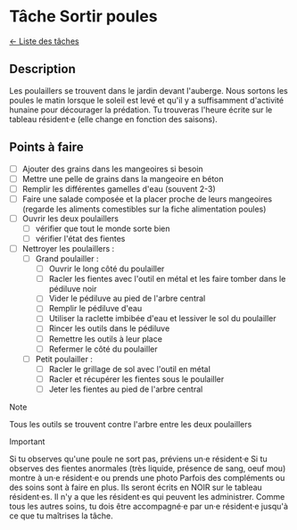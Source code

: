 # Tâche Sortir poules 
[← Liste des tâches](../)

## Description
Les poulaillers se trouvent dans le jardin devant l'auberge. Nous sortons les poules le matin lorsque le soleil est levé et qu'il y a suffisamment d'activité hunaine pour décourager la prédation. Tu trouveras l'heure écrite sur le tableau résident·e (elle change en fonction des saisons).

## Points à faire

- [ ] Ajouter des grains dans les mangeoires si besoin
- [ ] Mettre une pelle de grains dans la mangeoire en béton
- [ ] Remplir les différentes gamelles d'eau (souvent 2-3)
- [ ] Faire une salade composée et la placer proche de leurs mangeoires (regarde les aliments comestibles sur la fiche alimentation poules)
- [ ] Ouvrir les deux poulaillers
    - [ ] vérifier que tout le monde sorte bien
    - [ ] vérifier l'état des fientes
- [ ] Nettroyer les poulaillers : 
    - [ ] Grand poulailler : 
        - [ ] Ouvrir le long côté du poulailler
        - [ ] Racler les fientes avec l'outil en métal et les faire tomber dans le pédiluve noir
        - [ ] Vider le pédiluve au pied de l'arbre central 
        - [ ] Remplir le pédiluve d'eau
        - [ ] Utiliser la raclette imbibée d'eau et lessiver le sol du poulailler 
        - [ ] Rincer les outils dans le pédiluve 
        - [ ] Remettre les outils à leur place 
        - [ ] Refermer le côté du poulailler
    - [ ] Petit poulailler : 
        - [ ] Racler le grillage de sol avec l'outil en métal
        - [ ] Racler et récupérer les fientes sous le poulailler 
        - [ ] Jeter les fientes au pied de l'arbre central

> [!NOTE]
> Tous les outils se trouvent contre l'arbre entre les deux poulaillers


> [!IMPORTANT]  
> Si tu observes qu'une poule ne sort pas, préviens un·e résident·e
> Si tu observes des fientes anormales (très liquide, présence de sang, oeuf mou) montre à un·e résident·e ou prends une photo
> Parfois des compléments ou des soins sont à faire en plus. Ils seront écrits en NOIR sur le tableau résident·es. Il n'y a que les résident·es qui peuvent les administrer.
> Comme tous les autres soins, tu dois être accompagné·e par un·e résident·e jusqu'à ce que tu maîtrises la tâche.